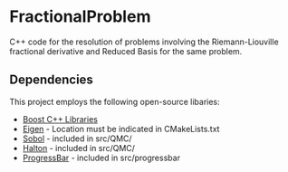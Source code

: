 # FractionalProblem
C++ code for the resolution of problems involving the Riemann-Liouville fractional derivative and Reduced Basis for the same problem.

## Dependencies

This project employs the following open-source libaries:
- [Boost C++ Libraries](https://www.boost.org/)
- [Eigen](https://eigen.tuxfamily.org/) - Location must be indicated in CMakeLists.txt
- [Sobol](https://people.sc.fsu.edu/~jburkardt/cpp_src/sobol/sobol.html) - included in src/QMC/
- [Halton](https://people.sc.fsu.edu/~jburkardt/cpp_src/halton/halton.html) - included in src/QMC/
- [ProgressBar](https://github.com/gipert/progressbar) - included in src/progressbar